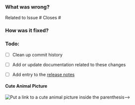 ### What was wrong?

Related to Issue #
Closes #

### How was it fixed?

### Todo:

- [ ] Clean up commit history

- [ ] Add or update documentation related to these changes

- [ ] Add entry to the [release notes](https://github.com/ethereum/py-geth/blob/master/newsfragments/README.md)

#### Cute Animal Picture

![Put a link to a cute animal picture inside the parenthesis-->](<>)
